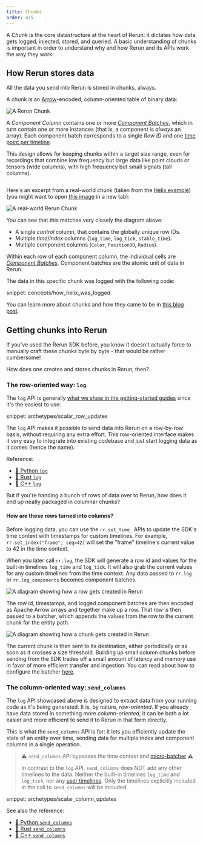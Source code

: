 ```yaml
---
title: Chunks
order: 475
---
```


<!-- TODO(cmc): talk about `send_dataframe` once it gets fleshed out a bit more -->

A *Chunk* is the core datastructure at the heart of Rerun: it dictates how data gets logged, injected, stored, and queried.
A basic understanding of chunks is important in order to understand why and how Rerun and its APIs work the way they work.


## How Rerun stores data

All the data you send into Rerun is stored in chunks, always.

A chunk is an [Arrow](https://arrow.apache.org/)-encoded, column-oriented table of binary data:

<picture>
  <img src="https://static.rerun.io/a_chunk/c3536f34028a9cc4976fa428d98c802fe3ac07a4/full.png" alt="A Rerun Chunk">
  <source media="(max-width: 480px)" srcset="https://static.rerun.io/a_chunk/c3536f34028a9cc4976fa428d98c802fe3ac07a4/480w.png">
  <source media="(max-width: 768px)" srcset="https://static.rerun.io/a_chunk/c3536f34028a9cc4976fa428d98c802fe3ac07a4/768w.png">
  <source media="(max-width: 1024px)" srcset="https://static.rerun.io/a_chunk/c3536f34028a9cc4976fa428d98c802fe3ac07a4/1024w.png">
  <source media="(max-width: 1200px)" srcset="https://static.rerun.io/a_chunk/c3536f34028a9cc4976fa428d98c802fe3ac07a4/1200w.png">
</picture>

A *Component Column* contains one or more [*Component Batches*](./batches.md), which in turn contain one or more instances (that is, a component is *always* an array). Each component batch corresponds to a single *Row ID* and one [time point per timeline](./timelines.md).

This design allows for keeping chunks within a target size range, even for recordings that combine low frequency but large data like point clouds or tensors (wide columns), with high frequency but small signals (tall columns).

<picture>
  <img src="https://static.rerun.io/weird_chunks/ce98d89bfefbe59a816ae4650e634573d59cf34a/full.png" alt="">
  <source media="(max-width: 480px)" srcset="https://static.rerun.io/weird_chunks/ce98d89bfefbe59a816ae4650e634573d59cf34a/480w.png">
  <source media="(max-width: 768px)" srcset="https://static.rerun.io/weird_chunks/ce98d89bfefbe59a816ae4650e634573d59cf34a/768w.png">
  <source media="(max-width: 1024px)" srcset="https://static.rerun.io/weird_chunks/ce98d89bfefbe59a816ae4650e634573d59cf34a/1024w.png">
  <source media="(max-width: 1200px)" srcset="https://static.rerun.io/weird_chunks/ce98d89bfefbe59a816ae4650e634573d59cf34a/1200w.png">
</picture>


Here's an excerpt from a real-world chunk (taken from the [Helix example](https://app.rerun.io/?url=https%3A%2F%2Fapp.rerun.io%2Fversion%2Flatest%2Fexamples%2Fdna.rrd)) (you might want to open [this image](https://static.rerun.io/a_real_chunk/ef010ee1ca03516c3f9cce320dc18f814e7e546c/full.png) in a new tab):

<picture>
  <img src="https://static.rerun.io/a_real_chunk/ef010ee1ca03516c3f9cce320dc18f814e7e546c/full.png" alt="A real-world Rerun Chunk">
  <source media="(max-width: 480px)" srcset="https://static.rerun.io/a_real_chunk/ef010ee1ca03516c3f9cce320dc18f814e7e546c/480w.png">
  <source media="(max-width: 768px)" srcset="https://static.rerun.io/a_real_chunk/ef010ee1ca03516c3f9cce320dc18f814e7e546c/768w.png">
  <source media="(max-width: 1024px)" srcset="https://static.rerun.io/a_real_chunk/ef010ee1ca03516c3f9cce320dc18f814e7e546c/1024w.png">
  <source media="(max-width: 1200px)" srcset="https://static.rerun.io/a_real_chunk/ef010ee1ca03516c3f9cce320dc18f814e7e546c/1200w.png">
</picture>

You can see that this matches very closely the diagram above:
* A single *control* column, that contains the globally unique row IDs.
* Multiple *time*/*index* columns (`log_time`, `log_tick`, `stable_time`).
* Multiple component columns (`Color`, `Position3D`, `Radius`).

Within each row of each component column, the individual cells are [*Component Batches*](./batches.md). Component batches are the atomic unit of data in Rerun.

The data in this specific chunk was logged with the following code:

snippet: concepts/how_helix_was_logged

You can learn more about chunks and how they came to be in [this blog post](http://rerun.io/blog/column-chunks#storage-is-based-around-chunks-of-component-columns).


## Getting chunks into Rerun

If you've used the Rerun SDK before, you know it doesn't actually force to manually craft these chunks byte by byte - that would be rather cumbersome!

How does one creates and stores chunks in Rerun, then?


### The row-oriented way: `log`

The `log` API is generally [what we show in the getting-started guides](https://rerun.io/docs/getting-started/quick-start/python#logging-your-own-data) since it's the easiest to use:

snippet: archetypes/scalar_row_updates

The `log` API makes it possible to send data into Rerun on a row-by-row basis, without requiring any extra effort.
This row-oriented interface makes it very easy to integrate into existing codebase and just start logging data as it comes (hence the name).

Reference:
* [🐍 Python `log`](https://ref.rerun.io/docs/python/stable/common/logging_functions/#rerun.log)
* [🦀 Rust `log`](https://docs.rs/rerun/latest/rerun/struct.RecordingStream.html#method.log)
* [🌊 C++ `log`](https://ref.rerun.io/docs/cpp/stable/classrerun_1_1RecordingStream.html#a7badac918d44d66e04e948f38818ff11)

But if you're handing a bunch of rows of data over to Rerun, how does it end up neatly packaged in columnar chunks?


#### How are these rows turned into columns?

Before logging data, you can use the `rr.set_time_` APIs to update the SDK's time context with timestamps for custom timelines.
For example, `rr.set_index("frame", seq=42)` will set the "frame" timeline's current value to 42 in the time context.

When you later call `rr.log`, the SDK will generate a row id and values for the built-in timelines `log_time` and `log_tick`.
It will also grab the current values for any custom timelines from the time context.
Any data passed to `rr.log` or `rr.log_components` becomes component batches.

<picture>
  <img src="https://static.rerun.io/build-row/b1ae50d8ac487ab18e7a6e9e219c2b337f11d6c3/full.png" alt="A diagram showing how a row gets created in Rerun">
  <source media="(max-width: 480px)" srcset="https://static.rerun.io/build-row/b1ae50d8ac487ab18e7a6e9e219c2b337f11d6c3/480w.png">
  <source media="(max-width: 768px)" srcset="https://static.rerun.io/build-row/b1ae50d8ac487ab18e7a6e9e219c2b337f11d6c3/768w.png">
  <source media="(max-width: 1024px)" srcset="https://static.rerun.io/build-row/b1ae50d8ac487ab18e7a6e9e219c2b337f11d6c3/1024w.png">
  <source media="(max-width: 1200px)" srcset="https://static.rerun.io/build-row/b1ae50d8ac487ab18e7a6e9e219c2b337f11d6c3/1200w.png">
</picture>

The row id, timestamps, and logged component batches are then encoded as Apache Arrow arrays and together make up a row.
That row is then passed to a batcher, which appends the values from the row to the current chunk for the entity path.

<picture>
  <img src="https://static.rerun.io/build-chunk/b5a7e1c15a814add0a42c9d77e82f2a44aba585c/full.png" alt="A diagram showing how a chunk gets created in Rerun">
  <source media="(max-width: 480px)" srcset="https://static.rerun.io/build-chunk/b5a7e1c15a814add0a42c9d77e82f2a44aba585c/480w.png">
  <source media="(max-width: 768px)" srcset="https://static.rerun.io/build-chunk/b5a7e1c15a814add0a42c9d77e82f2a44aba585c/768w.png">
  <source media="(max-width: 1024px)" srcset="https://static.rerun.io/build-chunk/b5a7e1c15a814add0a42c9d77e82f2a44aba585c/1024w.png">
  <source media="(max-width: 1200px)" srcset="https://static.rerun.io/build-chunk/b5a7e1c15a814add0a42c9d77e82f2a44aba585c/1200w.png">
</picture>

The current chunk is then sent to its destination, either periodically or as soon as it crosses a size threshold.
Building up small column chunks before sending from the SDK trades off a small amount of latency and memory use in favor of more efficient transfer and ingestion.
You can read about how to configure the batcher [here](../reference/sdk/micro-batching.md).

### The column-oriented way: `send_columns`

The `log` API showcased above is designed to extract data from your running code as it's being generated. It is, by nature, *row-oriented*.
If you already have data stored in something more *column-oriented*, it can be both a lot easier and more efficient to send it to Rerun in that form directly.

This is what the `send_columns` API is for: it lets you efficiently update the state of an entity over time, sending data for multiple index and component columns in a single operation.

> ⚠️ `send_columns` API bypasses the time context and [micro-batcher](../reference/sdk/micro-batching.md) ⚠️
>
> In contrast to the `log` API, `send_columns` does NOT add any other timelines to the data. Neither the built-in timelines `log_time` and `log_tick`, nor any [user timelines](../concepts/timelines.md). Only the timelines explicitly included in the call to `send_columns` will be included.

snippet: archetypes/scalar_column_updates

See also the reference:
* [🐍 Python `send_columns`](https://ref.rerun.io/docs/python/0.21.0/common/columnar_api/#rerun.send_columns)
* [🦀 Rust `send_columns`](https://docs.rs/rerun/latest/rerun/struct.RecordingStream.html#method.send_columns)
* [🌊 C++ `send_columns`](https://ref.rerun.io/docs/cpp/stable/classrerun_1_1RecordingStream.html#a7e326526d1473c02fcb2ed94afe6da69)
